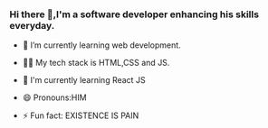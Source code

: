 
### Hi there 👋,I'm  a software developer enhancing his skills everyday.

- 🌱 I’m currently learning web development.
- 👩‍💻 My tech stack is HTML,CSS and JS.
- 📝 I'm currently learning React JS

- 😄 Pronouns:HIM
- ⚡ Fun fact: EXISTENCE IS PAIN

